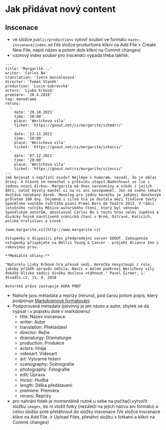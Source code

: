 # Jak přidávat nový content

## Inscenace
- ve složce `public/productions` vytvoř soubor ve formátu `nazev-inscenace/index.md` (Ve složce productions klikni na Add File > Create New File, napiš název a potom dole klikni na Commit changes)
- vzorový index soubor pro inscenaci vypadá třeba takhle:
```
---
title: 'Margaritě...'
writer: 'Carlos Be'
translation: 'Iveta Gonzálezová'
director: 'Tomáš Staněk'
production: 'Lucie Gabrovská'
actors: 'Ljuba Krbová'
premiere: '10.4.2018'
tag: monodrama
reruns:
  -
    date: '20.10.2021'
    time: '20:00'
    place: 'Werichova vila'
    ticket: 'https://goout.net/cs/margarite/szhmdrr/'
  -
    date: '23.11.2021'
    time: '20:00'
    place: 'Werichova vila'
    ticket: 'https://goout.net/cs/margarite/szkeccs/'
  -
    date: '07.12.2021'
    time: '20:00'
    place: 'Werichova vila'
    ticket: 'https://goout.net/cs/margarite/szjeccs/'
---
Jak bojovat s nepřízní osudu? Nejlépe s humorem, nevadí, že je občas drsný. A hlavně se nenechat v průšvihu utopit.Nadechnout se lze i jednou nosní dírkou. Margarita má dnes narozeniny a nikdo z jejích dětí, natož bývalý manžel si na ni ani nevzpomněl. Jen od svého lékaře dostává nečekaný dárek. Monolog pro jednu herečku je jakýmsi deníkovým průletem 180 dny. Dojemná i silná hra se dostala mezi finálové texty španělské soutěže tvůrčího psaní Premi Born de Teatre 2013. V rámci letošního ročníku Měsíce autorského čtení, který byl věnován španělským autorům, absolvoval Carlos Be s touto hrou velmi úspěšná a divácky hojně navštívená scénická čtení v Brně, Ostravě, Košicích, polské Vratislavi a Lvově.

[www.margarite.cz](http://www.margarite.cz)

Vstupenky k dispozici přes předprodejní server GOOUT. Zakoupením vstupenky přispějete na Bellis Young & Cancer - projekt Aliance žen s rakovinou prsu.

**Mediální ohlasy:**

"Naturelu Ljuby Krbové hra přesně sedí. Herečka nevystoupí z role, jakoby příběh opravdu odžila. Navíc v malém podkroví Werichovy vily dokáže blízko sedící diváky doslova vtáhnout." Pavel Širmer, i-divadlo.cz, 11. 4. 2018

Autorská práva zastupuje AURA PONT
```
- Nahoře jsou metadata a reprízy (reruns), pod čarou potom popis, který podporuje [Markdownové formátování](https://www.markdownguide.org/cheat-sheet)
- Podporovaná metadata (povinný je jen název a autor, zbytek se dá vypsat i v popisku dole v markdownu)
  - title: Název inscenace
  - writer: Autor
  - translation: Překladatel
  - director: Režie
  - dramaturgy: Dramaturgie
  - production: Produkce
  - actors: Hraje
  - videoart: Videoart
  - art: Výtvarné řešení
  - scenography: Scénografie
  - photography: Fotografie
  - edit: Úprava
  - music: Hudba
  - length: Délka představení
  - premiere: Premiéra
  - reruns: Reprízy
- pro nahrání fotek je momentálně nutné u sebe na počítači vytvořit složku `images`, do ní vložit fotky (nezáleží na jejich názvu ani formátu) a celou složku poté přetáhnout do složky inscenace (Ve složce inscenace klikni na Add File -> Upload Files, přetáhni složku s fotkami a klikni na Commit changes)
